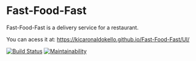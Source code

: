 # Fast-Food-Fast
Fast-Food-Fast is a delivery service for a restaurant.

You can acess it at:
    https://kicaronaldokello.github.io/Fast-Food-Fast/UI/
    
   [![Build Status](https://travis-ci.org/KicaRonaldOkello/Fast-Food-Fast.svg?branch=api)](https://travis-ci.org/KicaRonaldOkello/Fast-Food-Fast)
   [![Maintainability](https://api.codeclimate.com/v1/badges/153f76beb7e25267ced5/maintainability)](https://codeclimate.com/github/KicaRonaldOkello/Fast-Food-Fast/maintainability)
